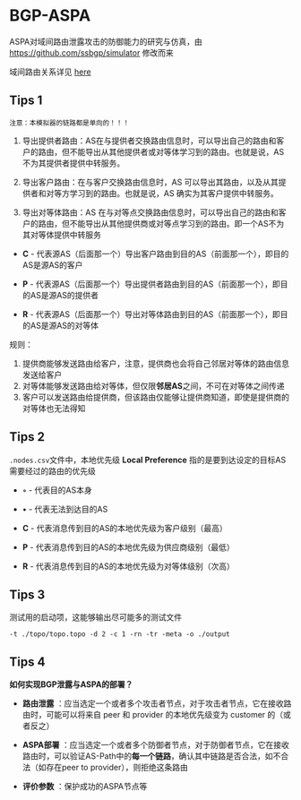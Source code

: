 # BGP-ASPA

ASPA对域间路由泄露攻击的防御能力的研究与仿真，由 https://github.com/ssbgp/simulator 修改而来

域间路由关系详见 [here](https://www.cs.princeton.edu/~jrex/papers/sigmetrics00.long.pdf)

## Tips 1

    注意：本模拟器的链路都是单向的！！！

1. 导出提供者路由：AS在与提供者交换路由信息时，可以导出自己的路由和客户的路由，但不能导出从其他提供者或对等体学习到的路由。也就是说，AS 不为其提供者提供中转服务。

2. 导出客户路由：在与客户交换路由信息时，AS 可以导出其路由，以及从其提供者和对等方学习到的路由。也就是说，AS 确实为其客户提供中转服务。

3. 导出对等体路由：AS 在与对等点交换路由信息时，可以导出自己的路由和客户的路由，但不能导出从其他提供商或对等点学习到的路由。即一个AS不为其对等体提供中转服务

- **C** - 代表源AS（后面那一个）导出客户路由到目的AS（前面那一个），即目的AS是源AS的客户

- **P** - 代表源AS（后面那一个）导出提供者路由到目的AS（前面那一个），即目的AS是源AS的提供者

- **R** - 代表源AS（后面那一个）导出对等体路由到目的AS（前面那一个），即目的AS是源AS的对等体

规则：

1. 提供商能够发送路由给客户，注意，提供商也会将自己邻居对等体的路由信息发送给客户
2. 对等体能够发送路由给对等体，但仅限**邻居AS**之间，不可在对等体之间传递
3. 客户可以发送路由给提供商，但该路由仅能够让提供商知道，即使是提供商的对等体也无法得知

## Tips 2

`.nodes.csv`文件中，本地优先级 **Local Preference** 指的是要到达设定的目标AS需要经过的路由的优先级

- **◦** - 代表目的AS本身

- **•** - 代表无法到达目的AS

- **C** - 代表消息传到目的AS的本地优先级为客户级别（最高）

- **P** - 代表消息传到目的AS的本地优先级为供应商级别（最低）

- **R** - 代表消息传到目的AS的本地优先级为对等体级别（次高）

## Tips 3

测试用的启动项，这能够输出尽可能多的测试文件

````
-t ./topo/topo.topo -d 2 -c 1 -rn -tr -meta -o ./output
````

## Tips 4

**如何实现BGP泄露与ASPA的部署？**

- **路由泄露** ：应当选定一个或者多个攻击者节点，对于攻击者节点，它在接收路由时，可能可以将来自 peer 和 provider 的本地优先级变为 customer 的（或者反之）

- **ASPA部署** ：应当选定一个或者多个防御者节点，对于防御者节点，它在接收路由时，可以验证AS-Path中的**每一个链路**，确认其中链路是否合法，如不合法（如存在peer to provider），则拒绝这条路由

- **评价参数** ：保护成功的ASPA节点等